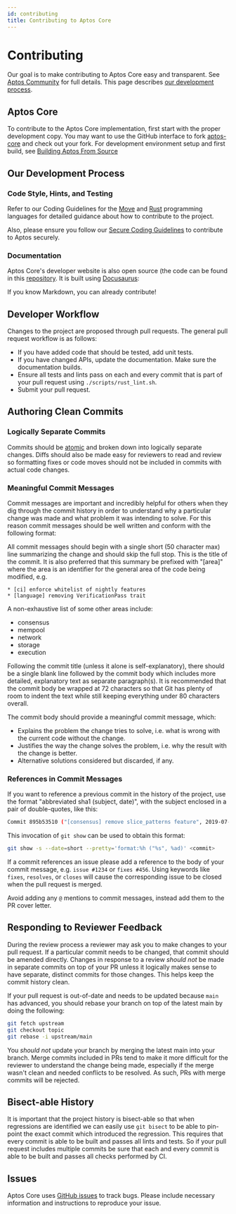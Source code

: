 ```yaml
---
id: contributing
title: Contributing to Aptos Core
---
```


# Contributing

Our goal is to make contributing to Aptos Core easy and transparent. See [Aptos Community](https://aptos.dev/community) for full details. This page describes [our development process](#our-development-process).

## Aptos Core

To contribute to the Aptos Core implementation, first start with the proper development copy.
You may want to use the GitHub interface to fork [aptos-core](https://github.com/cedra-labs/cedra) and check out your fork.
For development environment setup and first build, see [Building Aptos From Source](https://aptos.dev/guides/building-from-source)

## Our Development Process

### Code Style, Hints, and Testing

Refer to our Coding Guidelines for the [Move](https://aptos.dev/move/book/coding-conventions/) and [Rust](./RUST_CODING_STYLE.md) programming languages for detailed guidance about how to contribute to the project.

Also, please ensure you follow our [Secure Coding Guidelines](./RUST_SECURE_CODING.md) to contribute to Aptos securely. 


### Documentation

Aptos Core's developer website is also open source (the code can be found in this [repository](https://github.com/aptos-labs/developer-docs).  It is built using [Docusaurus](https://docusaurus.io/):

If you know Markdown, you can already contribute!

## Developer Workflow

Changes to the project are proposed through pull requests. The general pull request workflow is as follows:

* If you have added code that should be tested, add unit tests.
* If you have changed APIs, update the documentation. Make sure the documentation builds.
* Ensure all tests and lints pass on each and every commit that is part of your pull request using `./scripts/rust_lint.sh`.
* Submit your pull request.

## Authoring Clean Commits

### Logically Separate Commits

Commits should be [atomic](https://en.wikipedia.org/wiki/Atomic_commit#Atomic_commit_convention) and broken down into logically separate changes. Diffs should also be made easy for reviewers to read and review so formatting fixes or code moves should not be included in commits with actual code changes.

### Meaningful Commit Messages

Commit messages are important and incredibly helpful for others when they dig through the commit history in order to understand why a particular change was made and what problem it was intending to solve. For this reason commit messages should be well written and conform with the following format:

All commit messages should begin with a single short (50 character max) line summarizing the change and should skip the full stop. This is the title of the commit. It is also preferred that this summary be prefixed with "[area]" where the area is an identifier for the general area of the code being modified, e.g.

```
* [ci] enforce whitelist of nightly features
* [language] removing VerificationPass trait
```

A non-exhaustive list of some other areas include:
* consensus
* mempool
* network
* storage
* execution

Following the commit title (unless it alone is self-explanatory), there should be a single blank line followed by the commit body which includes more detailed, explanatory text as separate paragraph(s). It is recommended that the commit body be wrapped at 72 characters so that Git has plenty of room to indent the text while still keeping everything under 80 characters overall.

The commit body should provide a meaningful commit message, which:
* Explains the problem the change tries to solve, i.e. what is wrong with the current code without the change.
* Justifies the way the change solves the problem, i.e. why the result with the change is better.
* Alternative solutions considered but discarded, if any.

### References in Commit Messages

If you want to reference a previous commit in the history of the project, use the format "abbreviated sha1 (subject, date)", with the subject enclosed in a pair of double-quotes, like this:

```bash
Commit 895b53510 ("[consensus] remove slice_patterns feature", 2019-07-18) noticed that ...
```

This invocation of `git show` can be used to obtain this format:

```bash
git show -s --date=short --pretty='format:%h ("%s", %ad)' <commit>
```

If a commit references an issue please add a reference to the body of your commit message, e.g. `issue #1234` or `fixes #456`. Using keywords like `fixes`, `resolves`, or `closes` will cause the corresponding issue to be closed when the pull request is merged.

Avoid adding any `@` mentions to commit messages, instead add them to the PR cover letter.

## Responding to Reviewer Feedback

During the review process a reviewer may ask you to make changes to your pull request. If a particular commit needs to be changed, that commit should be amended directly. Changes in response to a review *should not* be made in separate commits on top of your PR unless it logically makes sense to have separate, distinct commits for those changes. This helps keep the commit history clean.

If your pull request is out-of-date and needs to be updated because `main` has advanced, you should rebase your branch on top of the latest main by doing the following:

```bash
git fetch upstream
git checkout topic
git rebase -i upstream/main
```

You *should not* update your branch by merging the latest main into your branch. Merge commits included in PRs tend to make it more difficult for the reviewer to understand the change being made, especially if the merge wasn't clean and needed conflicts to be resolved. As such, PRs with merge commits will be rejected.

## Bisect-able History

It is important that the project history is bisect-able so that when regressions are identified we can easily use `git bisect` to be able to pin-point the exact commit which introduced the regression. This requires that every commit is able to be built and passes all lints and tests. So if your pull request includes multiple commits be sure that each and every commit is able to be built and passes all checks performed by CI.

## Issues

Aptos Core uses [GitHub issues](https://github.com/cedra-labs/cedra/issues) to track bugs. Please include necessary information and instructions to reproduce your issue.

